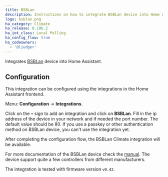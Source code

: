 ```yaml
---
title: BSBLan
description: Instructions on how to integrate BSBLan device into Home Assistant.
logo: bsblan.png
ha_category: Climate
ha_release: 0.106.2
ha_iot_class: Local Polling
ha_config_flow: true
ha_codeowners:
  - '@liudger'
---
```


Integrates [BSBLan](https://github.com/fredlcore/bsb_lan) device into Home Assistant.

## Configuration

This integration can be configured using the integrations in the
Home Assistant frontend.

Menu: **Configuration** -> **Integrations**.

Click on the `+` sign to add an integration and click on **BSBLan**.
Fill in the ip address of the device in your network and if needed
the port number. The default value should be 80.
If you use a passkey or other authentication method on BSBLan device, you can't use the integration yet.

After completing the configuration flow, the BSBLan Climate integration will be
available.

For more documentation of the BSBLan device check the [manual](https://1coderookie.github.io/BSB-LPB-LAN_EN/).
The device support quite a few controllers from different manufacturers.

The integration is tested with firmware version `v0.42`.
